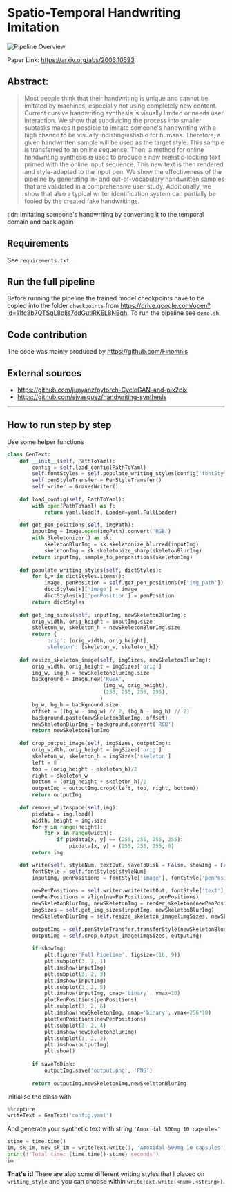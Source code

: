 # Spatio-Temporal Handwriting Imitation

![Pipeline Overview](pipeline.png)

Paper Link: https://arxiv.org/abs/2003.10593

## Abstract:

>Most people think that their handwriting is unique and cannot be imitated by machines, especially not using completely new content. 
Current cursive handwriting synthesis is visually limited or needs user interaction.
We show that subdividing the process into smaller subtasks makes it possible to imitate someone's handwriting with a high chance to be visually indistinguishable for humans.
Therefore, a given handwritten sample will be used as the target style. 
This sample is transferred to an online sequence. Then, a method for online handwriting synthesis is used to produce a new realistic-looking text primed with the online input sequence. This new text is then rendered and style-adapted to the input pen. We show the effectiveness of the pipeline by generating in- and out-of-vocabulary handwritten samples that are validated in a comprehensive user study. Additionally, we show that also a typical writer identification system can partially be fooled by the created fake handwritings.

tldr: Imitating someone's handwriting by converting it to the temporal domain and back again

## Requirements

See `requirements.txt`.

## Run the full pipeline

Before running the pipeline the trained model checkpoints have to be copied into the folder `checkpoints` from https://drive.google.com/open?id=11fc8b7QTSqL8oIjs7ddGutlRKEL8NBqh. To run the pipeline see `demo.sh`.

## Code contribution

The code was mainly produced by https://github.com/Finomnis

## External sources

-  https://github.com/junyanz/pytorch-CycleGAN-and-pix2pix
-  https://github.com/sjvasquez/handwriting-synthesis

---
## How to run step by step

Use some helper functions

```python
class GenText:
    def __init__(self, PathToYaml):
        config = self.load_config(PathToYaml)
        self.fontStyles = self.populate_writing_styles(config['fontStyles'])
        self.penStyleTransfer = PenStyleTransfer()
        self.writer = GravesWriter()
        
    def load_config(self, PathToYaml):
        with open(PathToYaml) as f:
            return yaml.load(f, Loader=yaml.FullLoader)
    
    def get_pen_positions(self, imgPath):
        inputImg = Image.open(imgPath).convert('RGB')
        with Skeletonizer() as sk:
            skeletonBlurImg = sk.skeletonize_blurred(inputImg)
            skeletonImg = sk.skeletonize_sharp(skeletonBlurImg)
        return inputImg, sample_to_penpositions(skeletonImg)
        
    def populate_writing_styles(self, dictStyles):
        for k,v in dictStyles.items():
            image, penPosition = self.get_pen_positions(v['img_path'])
            dictStyles[k]['image'] = image
            dictStyles[k]['penPosition'] = penPosition
        return dictStyles
    
    def get_img_sizes(self, inputImg, newSkeletonBlurImg):
        orig_width, orig_height = inputImg.size
        skeleton_w, skeleton_h = newSkeletonBlurImg.size
        return {
            'orig': [orig_width, orig_height], 
            'skeleton': [skeleton_w, skeleton_h]}
    
    def resize_skeleton_image(self, imgSizes, newSkeletonBlurImg):
        orig_width, orig_height = imgSizes['orig']
        img_w, img_h = newSkeletonBlurImg.size
        background = Image.new('RGBA', 
                               (img_w, orig_height),
                               (255, 255, 255, 255),
                              )
        bg_w, bg_h = background.size
        offset = ((bg_w - img_w) // 2, (bg_h - img_h) // 2)
        background.paste(newSkeletonBlurImg, offset)
        newSkeletonBlurImg = background.convert('RGB')
        return newSkeletonBlurImg
        
    def crop_output_image(self, imgSizes, outputImg):
        orig_width, orig_height = imgSizes['orig']
        skeleton_w, skeleton_h = imgSizes['skeleton']
        left = 0
        top = (orig_height - skeleton_h)/2
        right = skeleton_w
        bottom = (orig_height + skeleton_h)/2
        outputImg = outputImg.crop((left, top, right, bottom))
        return outputImg
    
    def remove_whitespace(self,img):
        pixdata = img.load()
        width, height = img.size
        for y in range(height):
            for x in range(width):
                if pixdata[x, y] == (255, 255, 255, 255):
                    pixdata[x, y] = (255, 255, 255, 0)
        return img

    def write(self, styleNum, textOut, saveToDisk = False, showImg = False):
        fontStyle = self.fontStyles[styleNum]
        inputImg, penPositions = fontStyle['image'], fontStyle['penPosition']
        
        newPenPositions = self.writer.write(textOut, fontStyle['text'], penPositions)
        newPenPositions = align(newPenPositions, penPositions)
        newSkeletonBlurImg, newSkeletonImg = render_skeleton(newPenPositions)
        imgSizes = self.get_img_sizes(inputImg, newSkeletonBlurImg)
        newSkeletonBlurImg = self.resize_skeleton_image(imgSizes, newSkeletonBlurImg)
        
        outputImg = self.penStyleTransfer.transferStyle(newSkeletonBlurImg, inputImg)
        outputImg = self.crop_output_image(imgSizes, outputImg)
        
        if showImg:
            plt.figure('Full Pipeline', figsize=(16, 9))
            plt.subplot(3, 2, 1)
            plt.imshow(inputImg)
            plt.subplot(3, 2, 3)
            plt.imshow(inputImg)
            plt.subplot(3, 2, 5)
            plt.imshow(inputImg, cmap='binary', vmax=10)
            plotPenPositions(penPositions)
            plt.subplot(3, 2, 6)
            plt.imshow(newSkeletonImg, cmap='binary', vmax=256*10)
            plotPenPositions(newPenPositions)
            plt.subplot(3, 2, 4)
            plt.imshow(newSkeletonBlurImg)
            plt.subplot(3, 2, 2)
            plt.imshow(outputImg)
            plt.show()
            
        if saveToDisk:
            outputImg.save('output.png', 'PNG')
            
        return outputImg,newSkeletonImg,newSkeletonBlurImg
```

Initialise the class with

```python
%%capture
writeText = GenText('config.yaml')
```

And generate your synthetic text with string `'Amoxidal 500mg 10 capsules'`

```python
stime = time.time()
im, sk_im, new_sk_im = writeText.write(1, 'Amoxidal 500mg 10 capsules')
print(f'Total time: {time.time()-stime} seconds')
im
```

**That's it!** There are also some different writing styles that I placed on `writing_style` and you can choose within `writeText.write(<num>,<string>)`.